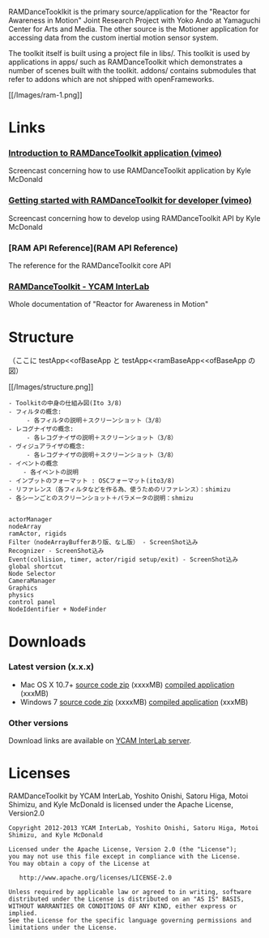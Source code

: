 RAMDanceTooklkit is the primary source/application for the "Reactor for Awareness in Motion" Joint Research Project with Yoko Ando at Yamaguchi Center for Arts and Media. The other source is the Motioner application for accessing data from the custom inertial motion sensor system.

The toolkit itself is built using a project file in libs/. This toolkit is used by applications in apps/ such as RAMDanceToolkit which demonstrates a number of scenes built with the toolkit. addons/ contains submodules that refer to addons which are not shipped with openFrameworks.

[[/Images/ram-1.png]]


# Links

### [Introduction to RAMDanceToolkit application (vimeo)](#) 
Screencast concerning how to use RAMDanceToolkit application by Kyle McDonald

### [Getting started with RAMDanceToolkit for developer (vimeo)](#)  
Screencast concerning how to develop using RAMDanceToolkit API by Kyle McDonald

### [RAM API Reference](RAM API Reference)   
The reference for the RAMDanceToolkit core API

### [RAMDanceToolkit - YCAM InterLab](#)   
Whole documentation of "Reactor for Awareness in Motion"



# Structure
（ここに testApp<<ofBaseApp と testApp<<ramBaseApp<<ofBaseApp の図）


[[/Images/structure.png]]


	- Toolkitの中身の仕組み図(Ito 3/8)
	- フィルタの概念:
	     - 各フィルタの説明＋スクリーンショット（3/8）
	- レコグナイザの概念: 
	     - 各レコグナイザの説明＋スクリーンショット（3/8）
	- ヴィジュアライザの概念:
	     - 各レコグナイザの説明＋スクリーンショット（3/8）
	- イベントの概念
	    - 各イベントの説明
	- インプットのフォーマット : OSCフォーマット(ito3/8)
	- リファレンス（各フィルタなどを作る為、使うためのリファレンス）：shimizu
	- 各シーンごとのスクリーンショット＋パラメータの説明：shmizu
	
	
	actorManager
	nodeArray
	ramActor, rigids
	Filter（nodeArrayBufferあり版、なし版） - ScreenShot込み
	Recognizer - ScreenShot込み
	Event(collision, timer, actor/rigid setup/exit) - ScreenShot込み
	global shortcut
	Node Selector
	CameraManager
	Graphics
	physics
	control panel
	NodeIdentifier + NodeFinder


# Downloads 

### Latest version (x.x.x)

- Mac OS X 10.7+ [source code zip](#) (xxxxMB) [compiled application](#) (xxxMB)
- Windows 7 [source code zip](#) (xxxxMB) [compiled application](#) (xxxMB)

### Other versions
Download links are available on [YCAM InterLab server](#).


# Licenses
RAMDanceToolkit by YCAM InterLab, Yoshito Onishi, Satoru Higa, Motoi Shimizu, and Kyle McDonald is licensed under the Apache License, Version2.0

    Copyright 2012-2013 YCAM InterLab, Yoshito Onishi, Satoru Higa, Motoi Shimizu, and Kyle McDonald

    Licensed under the Apache License, Version 2.0 (the "License");
    you may not use this file except in compliance with the License.
    You may obtain a copy of the License at

       http://www.apache.org/licenses/LICENSE-2.0

    Unless required by applicable law or agreed to in writing, software
    distributed under the License is distributed on an "AS IS" BASIS,
    WITHOUT WARRANTIES OR CONDITIONS OF ANY KIND, either express or implied.
    See the License for the specific language governing permissions and
    limitations under the License.